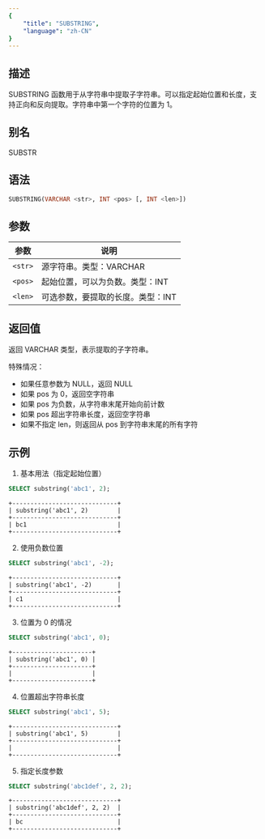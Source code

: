 ```yaml
---
{
    "title": "SUBSTRING",
    "language": "zh-CN"
}
---
```


<!-- 
Licensed to the Apache Software Foundation (ASF) under one
or more contributor license agreements.  See the NOTICE file
distributed with this work for additional information
regarding copyright ownership.  The ASF licenses this file
to you under the Apache License, Version 2.0 (the
"License"); you may not use this file except in compliance
with the License.  You may obtain a copy of the License at

  http://www.apache.org/licenses/LICENSE-2.0

Unless required by applicable law or agreed to in writing,
software distributed under the License is distributed on an
"AS IS" BASIS, WITHOUT WARRANTIES OR CONDITIONS OF ANY
KIND, either express or implied.  See the License for the
specific language governing permissions and limitations
under the License.
-->

## 描述

SUBSTRING 函数用于从字符串中提取子字符串。可以指定起始位置和长度，支持正向和反向提取。字符串中第一个字符的位置为 1。

## 别名

SUBSTR

## 语法

```sql
SUBSTRING(VARCHAR <str>, INT <pos> [, INT <len>])
```

## 参数
| 参数 | 说明                              |
| ------- | --------------------------------- |
| `<str>` | 源字符串。类型：VARCHAR           |
| `<pos>` | 起始位置，可以为负数。类型：INT   |
| `<len>` | 可选参数，要提取的长度。类型：INT |

## 返回值

返回 VARCHAR 类型，表示提取的子字符串。

特殊情况：
- 如果任意参数为 NULL，返回 NULL
- 如果 pos 为 0，返回空字符串
- 如果 pos 为负数，从字符串末尾开始向前计数
- 如果 pos 超出字符串长度，返回空字符串
- 如果不指定 len，则返回从 pos 到字符串末尾的所有字符

## 示例

1. 基本用法（指定起始位置）
```sql
SELECT substring('abc1', 2);
```
```text
+-----------------------------+
| substring('abc1', 2)        |
+-----------------------------+
| bc1                         |
+-----------------------------+
```

2. 使用负数位置
```sql
SELECT substring('abc1', -2);
```
```text
+-----------------------------+
| substring('abc1', -2)       |
+-----------------------------+
| c1                          |
+-----------------------------+
```

3. 位置为 0 的情况
```sql
SELECT substring('abc1', 0);
```
```text
+----------------------+
| substring('abc1', 0) |
+----------------------+
|                      |
+----------------------+
```

4. 位置超出字符串长度
```sql
SELECT substring('abc1', 5);
```
```text
+-----------------------------+
| substring('abc1', 5)        |
+-----------------------------+
|                             |
+-----------------------------+
```

5. 指定长度参数
```sql
SELECT substring('abc1def', 2, 2);
```
```text
+-----------------------------+
| substring('abc1def', 2, 2)  |
+-----------------------------+
| bc                          |
+-----------------------------+
```